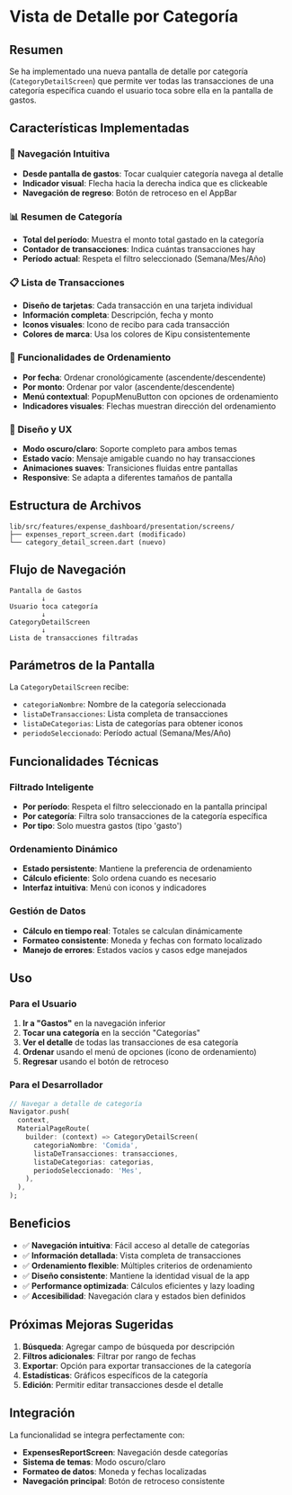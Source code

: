# Vista de Detalle por Categoría

## Resumen
Se ha implementado una nueva pantalla de detalle por categoría (`CategoryDetailScreen`) que permite ver todas las transacciones de una categoría específica cuando el usuario toca sobre ella en la pantalla de gastos.

## Características Implementadas

### 🎯 Navegación Intuitiva
- **Desde pantalla de gastos**: Tocar cualquier categoría navega al detalle
- **Indicador visual**: Flecha hacia la derecha indica que es clickeable
- **Navegación de regreso**: Botón de retroceso en el AppBar

### 📊 Resumen de Categoría
- **Total del período**: Muestra el monto total gastado en la categoría
- **Contador de transacciones**: Indica cuántas transacciones hay
- **Período actual**: Respeta el filtro seleccionado (Semana/Mes/Año)

### 📋 Lista de Transacciones
- **Diseño de tarjetas**: Cada transacción en una tarjeta individual
- **Información completa**: Descripción, fecha y monto
- **Iconos visuales**: Icono de recibo para cada transacción
- **Colores de marca**: Usa los colores de Kipu consistentemente

### 🔄 Funcionalidades de Ordenamiento
- **Por fecha**: Ordenar cronológicamente (ascendente/descendente)
- **Por monto**: Ordenar por valor (ascendente/descendente)
- **Menú contextual**: PopupMenuButton con opciones de ordenamiento
- **Indicadores visuales**: Flechas muestran dirección del ordenamiento

### 🎨 Diseño y UX
- **Modo oscuro/claro**: Soporte completo para ambos temas
- **Estado vacío**: Mensaje amigable cuando no hay transacciones
- **Animaciones suaves**: Transiciones fluidas entre pantallas
- **Responsive**: Se adapta a diferentes tamaños de pantalla

## Estructura de Archivos

```
lib/src/features/expense_dashboard/presentation/screens/
├── expenses_report_screen.dart (modificado)
└── category_detail_screen.dart (nuevo)
```

## Flujo de Navegación

```
Pantalla de Gastos
        ↓
Usuario toca categoría
        ↓
CategoryDetailScreen
        ↓
Lista de transacciones filtradas
```

## Parámetros de la Pantalla

La `CategoryDetailScreen` recibe:
- `categoriaNombre`: Nombre de la categoría seleccionada
- `listaDeTransacciones`: Lista completa de transacciones
- `listaDeCategorias`: Lista de categorías para obtener iconos
- `periodoSeleccionado`: Período actual (Semana/Mes/Año)

## Funcionalidades Técnicas

### Filtrado Inteligente
- **Por período**: Respeta el filtro seleccionado en la pantalla principal
- **Por categoría**: Filtra solo transacciones de la categoría específica
- **Por tipo**: Solo muestra gastos (tipo 'gasto')

### Ordenamiento Dinámico
- **Estado persistente**: Mantiene la preferencia de ordenamiento
- **Cálculo eficiente**: Solo ordena cuando es necesario
- **Interfaz intuitiva**: Menú con iconos y indicadores

### Gestión de Datos
- **Cálculo en tiempo real**: Totales se calculan dinámicamente
- **Formateo consistente**: Moneda y fechas con formato localizado
- **Manejo de errores**: Estados vacíos y casos edge manejados

## Uso

### Para el Usuario
1. **Ir a "Gastos"** en la navegación inferior
2. **Tocar una categoría** en la sección "Categorías"
3. **Ver el detalle** de todas las transacciones de esa categoría
4. **Ordenar** usando el menú de opciones (ícono de ordenamiento)
5. **Regresar** usando el botón de retroceso

### Para el Desarrollador
```dart
// Navegar a detalle de categoría
Navigator.push(
  context,
  MaterialPageRoute(
    builder: (context) => CategoryDetailScreen(
      categoriaNombre: 'Comida',
      listaDeTransacciones: transacciones,
      listaDeCategorias: categorias,
      periodoSeleccionado: 'Mes',
    ),
  ),
);
```

## Beneficios

- ✅ **Navegación intuitiva**: Fácil acceso al detalle de categorías
- ✅ **Información detallada**: Vista completa de transacciones
- ✅ **Ordenamiento flexible**: Múltiples criterios de ordenamiento
- ✅ **Diseño consistente**: Mantiene la identidad visual de la app
- ✅ **Performance optimizada**: Cálculos eficientes y lazy loading
- ✅ **Accesibilidad**: Navegación clara y estados bien definidos

## Próximas Mejoras Sugeridas

1. **Búsqueda**: Agregar campo de búsqueda por descripción
2. **Filtros adicionales**: Filtrar por rango de fechas
3. **Exportar**: Opción para exportar transacciones de la categoría
4. **Estadísticas**: Gráficos específicos de la categoría
5. **Edición**: Permitir editar transacciones desde el detalle

## Integración

La funcionalidad se integra perfectamente con:
- **ExpensesReportScreen**: Navegación desde categorías
- **Sistema de temas**: Modo oscuro/claro
- **Formateo de datos**: Moneda y fechas localizadas
- **Navegación principal**: Botón de retroceso consistente

